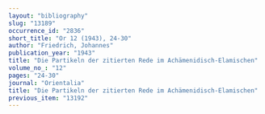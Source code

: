 ```yaml
---
layout: "bibliography"
slug: "13189"
occurrence_id: "2836"
short_title: "Or 12 (1943), 24-30"
author: "Friedrich, Johannes"
publication_year: "1943"
title: "Die Partikeln der zitierten Rede im Achämenidisch-Elamischen"
volume_no_: "12"
pages: "24-30"
journal: "Orientalia"
title: "Die Partikeln der zitierten Rede im Achämenidisch-Elamischen"
previous_item: "13192"
---
```

